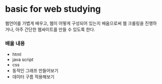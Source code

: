 # basic for web studying

웹언어를 가볍게 배우고, 웹이 어떻게 구성되어 있는지 배움으로써 웹 크롤링을 진행하거나, 아주 간단한 웹싸이트를 만들 수 있도록 한다.

<div/>

### 배울 내용
- html
- java script
- css
- 동적인 그래프 만들어보기
- 데이터 구름 적용해보기
